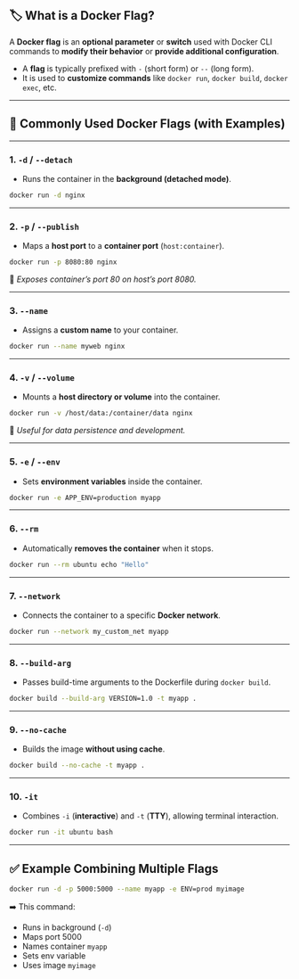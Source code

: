 ## 🏷️ What is a Docker Flag?
A **Docker flag** is an **optional parameter** or **switch** used with Docker CLI commands to **modify their behavior** or **provide additional configuration**.

* A **flag** is typically prefixed with `-` (short form) or `--` (long form).
* It is used to **customize commands** like `docker run`, `docker build`, `docker exec`, etc.

---

## 📌 Commonly Used Docker Flags (with Examples)

---

### 1. **`-d` / `--detach`**

* Runs the container in the **background (detached mode)**.

```bash
docker run -d nginx
```

---

### 2. **`-p` / `--publish`**

* Maps a **host port** to a **container port** (`host:container`).

```bash
docker run -p 8080:80 nginx
```

📌 *Exposes container’s port 80 on host’s port 8080.*

---

### 3. **`--name`**

* Assigns a **custom name** to your container.

```bash
docker run --name myweb nginx
```

---

### 4. **`-v` / `--volume`**

* Mounts a **host directory or volume** into the container.

```bash
docker run -v /host/data:/container/data nginx
```

📌 *Useful for data persistence and development.*

---

### 5. **`-e` / `--env`**

* Sets **environment variables** inside the container.

```bash
docker run -e APP_ENV=production myapp
```

---

### 6. **`--rm`**

* Automatically **removes the container** when it stops.

```bash
docker run --rm ubuntu echo "Hello"
```

---

### 7. **`--network`**

* Connects the container to a specific **Docker network**.

```bash
docker run --network my_custom_net myapp
```

---

### 8. **`--build-arg`**

* Passes build-time arguments to the Dockerfile during `docker build`.

```bash
docker build --build-arg VERSION=1.0 -t myapp .
```

---

### 9. **`--no-cache`**

* Builds the image **without using cache**.

```bash
docker build --no-cache -t myapp .
```

---

### 10. **`-it`**

* Combines `-i` (**interactive**) and `-t` (**TTY**), allowing terminal interaction.

```bash
docker run -it ubuntu bash
```

---

## ✅ Example Combining Multiple Flags

```bash
docker run -d -p 5000:5000 --name myapp -e ENV=prod myimage
```

➡️ This command:

* Runs in background (`-d`)
* Maps port 5000
* Names container `myapp`
* Sets env variable
* Uses image `myimage`
